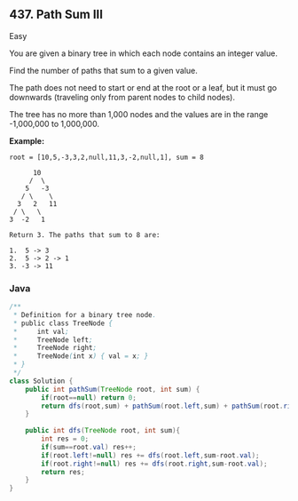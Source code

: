 ## 437. Path Sum III

Easy

You are given a binary tree in which each node contains an integer value.

Find the number of paths that sum to a given value.

The path does not need to start or end at the root or a leaf, but it must go downwards (traveling only from parent nodes to child nodes).

The tree has no more than 1,000 nodes and the values are in the range -1,000,000 to 1,000,000.

**Example:**

```
root = [10,5,-3,3,2,null,11,3,-2,null,1], sum = 8

      10
     /  \
    5   -3
   / \    \
  3   2   11
 / \   \
3  -2   1

Return 3. The paths that sum to 8 are:

1.  5 -> 3
2.  5 -> 2 -> 1
3. -3 -> 11
```

### Java

````java
/**
 * Definition for a binary tree node.
 * public class TreeNode {
 *     int val;
 *     TreeNode left;
 *     TreeNode right;
 *     TreeNode(int x) { val = x; }
 * }
 */
class Solution {
    public int pathSum(TreeNode root, int sum) {
        if(root==null) return 0;
        return dfs(root,sum) + pathSum(root.left,sum) + pathSum(root.right,sum);
    }
    
    public int dfs(TreeNode root, int sum){
        int res = 0;
        if(sum==root.val) res++;
        if(root.left!=null) res += dfs(root.left,sum-root.val);
        if(root.right!=null) res += dfs(root.right,sum-root.val);
        return res;
    }
}
````



